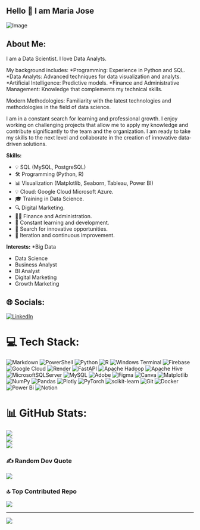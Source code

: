 ## Hello 👋 I am Maria Jose

![Image](https://github.com/user-attachments/assets/d7c6a1d5-12c3-4e01-965a-524e8af22aaa)


## About Me:

I am a Data Scientist. I love Data Analyts.

My background includes:
*Programming: Experience in Python and SQL.
*Data Analyts: Advanced techniques for data visualization and analyts.
*Artificial Intelligence: Predictive models.
*Finance and Administrative Management: Knowledge that complements my technical skills.

Modern Methodologies: Familiarity with the latest technologies and methodologies in the field of data science.

I am in a constant search for learning and professional growth. I enjoy working on challenging projects that allow me to apply my knowledge and contribute significantly to the team and the organization. I am ready to take my skills to the next level and collaborate in the creation of innovative data-driven solutions.

**Skills:**
* 💡 SQL (MySQL, PostgreSQL)
* 🛠️ Programming (Python, R)
* 📊 Visualization (Matplotlib, Seaborn, Tableau, Power BI)
* 💡 Cloud: Google Cloud Microsoft Azure.
* 🎓 Training in Data Science.
* 🔍 Digital Marketing.
* 👩‍💼 Finance and Administration.
* 🌱 Constant learning and development.
* 🚀 Search for innovative opportunities.
* 🔄 Iteration and continuous improvement.

**Interests:**
*Big Data
* Data Science
* Business Analyst
* BI Analyst
* Digital Marketing
* Growth Marketing
  

## 🌐 Socials:
[![LinkedIn](https://img.shields.io/badge/LinkedIn-%230077B5.svg?logo=linkedin&logoColor=white)](https://linkedin.com/in/https://www.linkedin.com/in/maria-jose-atencio-96a8761aa) 

# 💻 Tech Stack:
![Markdown](https://img.shields.io/badge/markdown-%23000000.svg?style=for-the-badge&logo=markdown&logoColor=white) ![PowerShell](https://img.shields.io/badge/PowerShell-%235391FE.svg?style=for-the-badge&logo=powershell&logoColor=white) ![Python](https://img.shields.io/badge/python-3670A0?style=for-the-badge&logo=python&logoColor=ffdd54) ![R](https://img.shields.io/badge/r-%23276DC3.svg?style=for-the-badge&logo=r&logoColor=white) ![Windows Terminal](https://img.shields.io/badge/Windows%20Terminal-%234D4D4D.svg?style=for-the-badge&logo=windows-terminal&logoColor=white) ![Firebase](https://img.shields.io/badge/firebase-%23039BE5.svg?style=for-the-badge&logo=firebase) ![Google Cloud](https://img.shields.io/badge/GoogleCloud-%234285F4.svg?style=for-the-badge&logo=google-cloud&logoColor=white) ![Render](https://img.shields.io/badge/Render-%46E3B7.svg?style=for-the-badge&logo=render&logoColor=white) ![FastAPI](https://img.shields.io/badge/FastAPI-005571?style=for-the-badge&logo=fastapi) ![Apache Hadoop](https://img.shields.io/badge/Apache%20Hadoop-66CCFF?style=for-the-badge&logo=apachehadoop&logoColor=black) ![Apache Hive](https://img.shields.io/badge/Apache%20Hive-FDEE21?style=for-the-badge&logo=apachehive&logoColor=black) ![MicrosoftSQLServer](https://img.shields.io/badge/Microsoft%20SQL%20Server-CC2927?style=for-the-badge&logo=microsoft%20sql%20server&logoColor=white) ![MySQL](https://img.shields.io/badge/mysql-4479A1.svg?style=for-the-badge&logo=mysql&logoColor=white) ![Adobe](https://img.shields.io/badge/adobe-%23FF0000.svg?style=for-the-badge&logo=adobe&logoColor=white) ![Figma](https://img.shields.io/badge/figma-%23F24E1E.svg?style=for-the-badge&logo=figma&logoColor=white) ![Canva](https://img.shields.io/badge/Canva-%2300C4CC.svg?style=for-the-badge&logo=Canva&logoColor=white) ![Matplotlib](https://img.shields.io/badge/Matplotlib-%23ffffff.svg?style=for-the-badge&logo=Matplotlib&logoColor=black) ![NumPy](https://img.shields.io/badge/numpy-%23013243.svg?style=for-the-badge&logo=numpy&logoColor=white) ![Pandas](https://img.shields.io/badge/pandas-%23150458.svg?style=for-the-badge&logo=pandas&logoColor=white) ![Plotly](https://img.shields.io/badge/Plotly-%233F4F75.svg?style=for-the-badge&logo=plotly&logoColor=white) ![PyTorch](https://img.shields.io/badge/PyTorch-%23EE4C2C.svg?style=for-the-badge&logo=PyTorch&logoColor=white) ![scikit-learn](https://img.shields.io/badge/scikit--learn-%23F7931E.svg?style=for-the-badge&logo=scikit-learn&logoColor=white) ![Git](https://img.shields.io/badge/git-%23F05033.svg?style=for-the-badge&logo=git&logoColor=white) ![Docker](https://img.shields.io/badge/docker-%230db7ed.svg?style=for-the-badge&logo=docker&logoColor=white) ![Power Bi](https://img.shields.io/badge/power_bi-F2C811?style=for-the-badge&logo=powerbi&logoColor=black) ![Notion](https://img.shields.io/badge/Notion-%23000000.svg?style=for-the-badge&logo=notion&logoColor=white)

# 📊 GitHub Stats:
![](https://github-readme-stats.vercel.app/api?username=MariJo91&theme=dark&hide_border=false&include_all_commits=true&count_private=false)<br/>
![](https://github-readme-streak-stats.herokuapp.com/?user=MariJo91&theme=dark&hide_border=false)<br/>
![](https://github-readme-stats.vercel.app/api/top-langs/?username=MariJo91&theme=dark&hide_border=false&include_all_commits=true&count_private=false&layout=compact)

### ✍️ Random Dev Quote
![](https://quotes-github-readme.vercel.app/api?type=horizontal&theme=light)

### 🔝 Top Contributed Repo
![](https://github-contributor-stats.vercel.app/api?username=MariJo91&limit=5&theme=dark&combine_all_yearly_contributions=true)

---
[![](https://visitcount.itsvg.in/api?id=MariJo91&icon=2&color=12)](https://visitcount.itsvg.in)

<!-- Proudly created with GPRM ( https://gprm.itsvg.in ) -->
